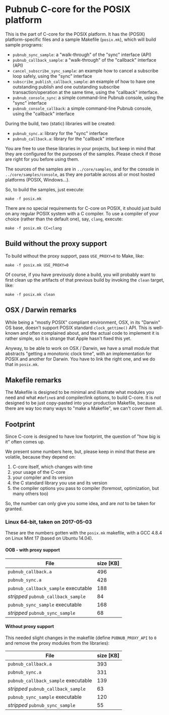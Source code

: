 # Pubnub C-core for the POSIX platform

This is the part of C-core for the POSIX platform.  It has the (POSIX)
platform-specific files and a sample Makefile (`posix.mk`), which will
build sample programs:

- `pubnub_sync_sample`: a "walk-through" of the "sync" interface (API)
- `pubnub_callback_sample`: a "walk-through" of the "callback"
	interface (API)
- `cancel_subscribe_sync_sample`: an example how to cancel a subscribe
  loop safely, using the "sync" interface
- `subscribe_publish_callback_sample`: an example of how to have one
  outstanding publish and one outstanding subscribe transaction/operation
  at the same time, using the "callback" interface.
- `pubnub_console_sync`: a simple command-line Pubnub console, using
  the "sync" interface
- `pubnub_console_callback`: a simple command-line Pubnub console, using
  the "callback" interface

During the build, two (static) libraries will be created:

- `pubnub_sync.a`: library for the "sync" interface
- `pubnub_callback.a`: library for the "callback" interface

You are free to use these libraries in your projects, but keep in mind
that they are configured for the purposes of the samples. Please check
if those are right for you before using them.

The sources of the samples are in `../core/samples`, and for the
console in `../core/samples/console`, as they are portable across all
or most hosted platforms (POSIX, Windows...).

So, to build the samples, just execute:

	make -f posix.mk
	
There are no special requirements for C-core on POSIX, it should just
build on any regular POSIX system with a C compiler. To use a compiler
of your choice (rather than the default one), say, `clang`, execute:

	make -f posix.mk CC=clang


## Build without the proxy support

To build without the proxy support, pass `USE_PROXY=0` to Make, like:

    make -f posix.mk USE_PROXY=0

Of course, if you have previously done a build, you will probably want
to first clean up the artifacts of that previous build by invoking the
`clean` target, like:

	make -f posix.mk clean


## OSX / Darwin remarks

While being a "mostly POSIX" compliant environment, OSX, in its
"Darwin" OS base, doesn't support POSIX standard `clock_gettime()`
API. This is well-known and often complained about, and the actual
code to implement it is rather simple, so it is strange that Apple
hasn't fixed this yet.

Anyway, to be able to work on OSX / Darwin, we have a small module
that abstracts "getting a monotonic clock time", with an
implementation for POSIX and another for Darwin. You have to link the
right one, and we do that in `posix.mk`.


## Makefile remarks

The Makefile is designed to be minimal and illustrate what modules you
need and what `#define`s and compiler/link options, to build
C-core. It is _not_ designed to be just copy-pasted into your
production Makefile, because there are way too many ways to "make a
Makefile", we can't cover them all.

## Footprint

Since C-core is designed to have low footprint, the question of
"how big is it" often comes up.

We present some numbers here, but, please keep in mind that these
are volatile, because they depend on:

1. C-core itself, which changes with time
2. your usage of the C-core
3. your compiler and its version
4. the C standard library you use and its version
5. the compiler options you pass to compiler (foremost, optimization, but many others too)

So, the number can only give you some idea, and are _not_ to be taken
for granted.

### Linux 64-bit, taken on 2017-05-03

These are the numbers gotten with the `posix.mk` makefile, with a GCC 4.8.4
on Linux Mint 17 (based on Ubuntu 14.04).

#### OOB - with proxy support

File | size [KB]
-----|-------------------
`pubnub_callback.a` | 496
`pubnub_sync.a` | 428
`pubnub_callback_sample` executable | 188
_stripped_ `pubnub_callback_sample` | 84
`pubnub_sync_sample` executable | 168
_stripped_ `pubnub_sync_sample` | 68

#### Without proxy support

This needed slight changes in the makefile (define `PUBNUB_PROXY_API` to `0`
and remove the proxy modules from the libraries):


File | size [KB]
-----|-------------------
`pubnub_callback.a` | 393
`pubnub_sync.a` | 331
`pubnub_callback_sample` executable | 139
_stripped_ `pubnub_callback_sample` | 63
`pubnub_sync_sample` executable | 120
_stripped_ `pubnub_sync_sample` | 55
